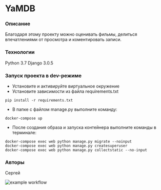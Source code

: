 # YaMDB
### Описание
Благодаря этому проекту можно оценивать фильмы, делиться впечатлениями от просмотра и коментировать записи.
### Технологии
Python 3.7
Django 3.0.5
### Запуск проекта в dev-режиме
- Установите и активируйте виртуальное окружение
- Установите зависимости из файла requirements.txt
```
pip install -r requirements.txt
``` 
- В папке с файлом manage.py выполните команду:
```
docker-compose up
```
- После создания образа и запуска контейнера выполните команды в терминале:
```
docker-compose exec web python manage.py migrate --noinput
docker-compose exec web python manage.py createsuperuser
docker-compose exec web python manage.py collectstatic --no-input
```

### Авторы
Сергей

![example workflow](https://github.com/opozing/yamdb_final/actions/workflows/yamdb_workflow.yaml/badge.svg)
